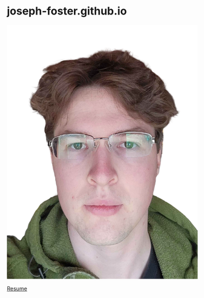 # joseph-foster.github.io





![picture](picture.png)


[Resume](https://docs.google.com/document/d/1sYtmNvgN_B2SGRrpzfMlBVHVRUQ6Y7Is/edit?usp=sharing&ouid=104877971391222275952&rtpof=true&sd=true)
